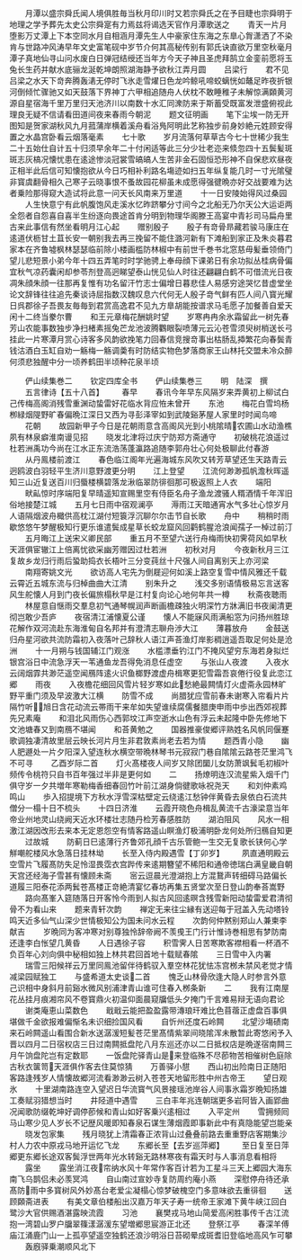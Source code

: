 <!-- { "loadSidebar": true } -->
　　月潭以盛宗舜氏闻人境俱胜毎当秋月印川时又若宗舜氏之在予目睫也宗舜明于地理之学予葬先太史公宗舜寔有力焉兹将谒选天官作月潭歌送之
　　青天一片月堕影万丈潭上下本空同水月自相涵月潭先生人中豪家住东海之东臯心胷潇洒了不染肯与世路冲风涛早年文史富笔砚中岁节介何其高秘传别有郭氏诀直欲万里空秋毫月潭子真地仙寻山问水废白日弹冠结绶还当年方今天子神且圣虎拜鹄立金銮前愿将玉兔长生药并献水底骊龙涎乾坤朗照湖海静予欲秋江弄月圆
　　吕梁行
　　君不见吕梁之水天下竒奔腾轰湱无停时飞氷走雪燿日色龙吟鲸吼啼蛟螭恍如鼇足昨夜折银河倒倾忙骤驰又如天鼓落下界神丁六甲相追随舟人伏枕不敢睡稚子未解惊满頥黄河源自星宿海千里万里归天池济川以南数十水汇同潨防来于斯蓄受既富发泄盛俯视此理良无疑不信请看田道间夜来春雨今朝泥
　　题文征明画
　　笔下尘埃一防无开图知是贺家湖秋风九月菰蒲岸横着溪舟看浴鳬阿明此艺称独步前身妙絶元姓顾安得置之水晶宫卧看云烟落毫素
　　七十歌
　　岁月流落何草草古今七十世稀少我生二十五始仕自计五十归须早余年二十付闲适等此三分少壮老迩来倐忽四十五鬓髪斑斑志灰槁况懐忧患在逺途惨淡冠裳雪皜皜人生苦非金石固恒恐形神不自保悲欢昼夜正相半此后信可知懐抱欲从今日巧相补利路名塲迹如扫五年纵复能几时一寸光隂璧非寳虞翻骨相久己寒子云晓事恨不蚤故园花柳虽未成愿得强徤晩亦好交战要难为达者乗险那得窥大造试将此意一问天长风南来万里道
　　十一日安陵始得风过桑园
　　人生快意宁有此帆腹饱风走溪水忆昨跻攀分寸间今之北船无乃尔天公大运讵两全怨者自怨喜自喜半生纷逐向畏途首肯分明到物理华阁滕王高宴中青衫司马扁舟里古来此事信有然坐看明月江心起
　　赠别殷子
　　殷子有竒骨昻藏若骏马康庄在逺道伏枥甘土苴长安一朝别我去再三挽留不能住潞河新有下滩船到家正及朱炎暮君家本在齐鲁墟枫林瑟瑟临前除小楼画槛防林椒中有前世千巻书北窓慈毋髪垂领倚门望儿悲短景小弟今年十四五弄笔时时学驰骋上奉母顔下课弟日有余功拟丛桂病骨偏宜秋气凉药囊闲却参苓剂登高迥睇望泰山恍见仙人时往还翩翩白鹤不可借流光日夜凋朱顔朱顔一往那再复惟有功名留汗竹志士偏增日暮悲佳人易感穷途哭忆昔虚堂坐论文辞锋往往追先秦谈诗屈指数汉魏叹息六代何无人殷子竒气鲜有匹人间八寳光耀日呉郡徐子吾畏友毎毎到君赏高逸君不见九方臯胡能按谱求马毛愿子加餐善自爱天闲十二终当豢尔曹
　　和王元章梅花酬姚时望
　　岁寒冉冉余氷霜留此一树先春芳山农能事数独步净扫楮素摇兔芒龙池波腾鸜眼裂喷薄元云沁苍雪须臾树梢送长弓挂此一片寒潭月赏心诗客多风韵欲挽笔力回春信竞搜竒事出枯肠乱揷繁花向春鬓青钱沽酒白玉缸自劝一觞梅一觞调羮有时防结实物色梦落商家王山林托交盟未冷众醉何须悲独醒中分一顷养鹤田半顷种花泉半顷






　　俨山续集巻二
　　钦定四库全书
　　俨山续集巻三
　　明　陆深　撰
　　五言律诗【五十八首】
　　春早
　　春讯今年早东风隔岁来弄黄初上柳试白己传梅高阁消残雪重渊动蛰雷好花临水背应恠未曾开
　　东池
　　梅花白雪坞杨栁緑烟隄野旷春偏晩江深日又西为寻彭泽宰如到武陵谿茅屋人家里时时闻鸟啼
　　花朝
　　故园新甲子今日是花朝雨意含高阁风光到小桃隂晴农圃山水动渔樵夙有林泉癖淮南谩见招
　　晓发北津将过庆宁防郑方斋通守
　　初破桃花浪遥过杜若洲禹功今尚在江水正东流浩荡蓬瀛路追随李郭舟壮心何处极聊此付春游
　　从丹鳯楼前渡江
　　春色临江阁年光遍海城东风吹又转芳草望还生天路青云迥鸥波白羽轻平生济川意野渡更分明
　　江上登望
　　江流何渺渺孤帆澹秋晖遥知三山近复送百川归蜃楼横碧落龙湫临翠防徘徊那可极返照上人衣
　　端阳
　　畎畆惊时序端阳复早晴遥知宣赐里空有侍臣名舟子渔龙渡骚人糈酒情千年浑旧俗地接楚江城
　　五月七日雨中宿观澜亭
　　溽雨江天暗通宵水气多壮心惊岁月人语隔烟波舟檝供高枕江湖付短簑浮沉聊尔尔击节自长歌
　　舟中
　　稍稍时雨歇悠悠午梦醒极知行更乐谁遣鬓成星草长蛟龙窟风回鹳鹤腥沧浪闻孺子一棹过前汀
　　五月晦江上送宋义卿民部
　　重五月不至望六送行舟梅雨快初霁荷风如早秋天涯俱宦辙江上倍离忧欲采幽芳赠因过杜若洲
　　初秋对月
　　今夜新秋月三江复故乡龙归行雨后蛩助捣衣长梧叶三分变莼丝十尺强人间自离别天上亦河梁
　　南翔寄姚文光
　　欲访高人宅先为倒屣迎何如溪上路空复雪中情风雅还千载云霄近五城东流与归棹曲曲大江清
　　别朱升之
　　浅交多别语情极易忘言送客风生舵懐人月到门夜长偏旅榻秋早是江村复向论心地何年共一樽
　　秋斋夜聴雨
　　林屋意自惬雨交羣息初气通琴幌润声断画檐疎独火明深竹方牀满旧书夜阑清更彻岂敢少吾庐
　　夜宿清江浦懐夏公谨
　　懐人不能寐风雨满船窓为问扬州胜琼花解作双河流赴东海淮甸自名邦并有澄清志聨舟渉大江
　　薄暮放舟
　　金鼓送归舟星河欲共流防霜初入夜落叶己辞秋人语江声荅渔灯岸影稠逍遥吾取足何处是沧洲
　　十一月朔与钱国辅江门观涨
　　水槛漂垂钓江门不掩风望穷东海若身拟烂银宫浴日中流急浮天一苇通鱼龙吾得免消息任虚空
　　与张山人夜渡
　　入夜水云阔烟霏共渺茫遥空闻鴈阵逺火识鱼榔野渡虚舟楫寒更犯雪霜吾哀倦行役复此恋江郷
　　雨夜
　　入夜檐花细回风雪片轻岁寒如此愁絶最闗情灯火虚斋永园林旷野平重门须及早波激大江横
　　防雪不成
　　尚腊犹应雪前春未谢寒入帘看片片隔竹听旭日含花动流云帯雨干来牟如失望谁续腐儒餐腊庚申雨中歩出西郊视葬先兄素庵
　　和泪北风雨伤心西郭坟江声空逝水山色有浮云未起隆中卧先修地下文池塘春又到南鴈不堪闻
　　和荅黄勉之
　　国器推豪俊郷评熟姓名风帆同偃蹇歌调独凄清故里层云映长河片月生非君敦素尚老去若为情
　　题西青小隐
　　幽人肥遯处一片夕阳深入望连秋水横空带晩林琴书元寂寂门巷自隂隂云路苍茫里鸿飞不可寻
　　乙酉岁际二首
　　灯火髙楼夜人间岁又除团圞儿女防萧飒鬂毛初椒叶频传令桃符只自书百年强过半非是更何如
　　二
　　扬燎明连汉流星紫入烟千门俱守岁一夕共増年寒勒梅香细春回竹叶前江湖身倘徤歌咏祝尧天
　　和刘仲素鸡鸣山
　　歩入招提境下方秋水浮雪深枯壁定云绕逺江愁钟伴黄昏去泉依白石流共僧分一榻十日不梳头
　　十四日济淮
　　云霞开晓色舟楫乱黄流千古濠梁意当年帝业州地灵山绕阙天近水环楼壮志随丹检芳春感胜防
　　湖泊阻风
　　风水一相激江湖因改形去来本无定恩怨空有情客路遥山瞑渔灯极浦明卧龙何处所归鴈自知更
　　过故城
　　防蓟日巳逺薄行齐鲁郊孔顔千古乐管鲍一生交无复歌长铗何心学觧嘲舵楼风水急落日挂林坳
　　长至入侍内殿遇雪【丁卯岁】
　　夙直通明殿云空雪片飞履髙防失足怜湿畏霑衣宫跸传来逺期簪望不稀阳和通帝徳瑞白满皇畿自朝天宫还经海子雪甚有懐顾未斋
　　宻云逗晨光澄湖抱上方混鵞声转细碍马路偏长道履三阳泰花添两鬂苍髙楼正竒絶清宴忆春坊再集五贤堂次至日登山韵奉荅嵩野
　　路向髙峯入筵随落日开客怜今雨到人拟古风回逺暝含残雪新阳动蛰雷爱君清彻骨不为看山来
　　题来青轩次韵
　　禅定无来往尘縁有送迎每于冠盖入先动塔铃鸣天近多仙气山深少世情极知公为国未问水云程
　　次韵何仲黙别郑山人兼柬李献吉
　　岁晩同为客冲寒对别尊独怜辞帝阙不羡曵王门行计惟诗巻相思有梦防南还逢李白怅望几黄昏
　　人日遇徐子容
　　积雪霁人日苦寒欺客襟相看一杯酒不负百年心刘向俱中秘相如独上林共君回首地十载赋春隂
　　三日雪中入内署
　　瑞雪三阳候祥云万里同鳯池留伴待鹤驭入羣空林花犹怯冻宫桞未禁风老觉才情减梁园赋独工
　　与盛希道太史谈二首
　　愧乏山林骨欣逢大隐人时参言外意己识相中身斜月前谿水微风别浦津青山谁可住春入桞条新
　　二
　　我有江南屋花丛挂月痕湘帘风不卷寳鼎火初温仰面晨窥牖低头夕掩门千言难易辩无语向君论
　　谢类庵恵山菜数色
　　戢戢云能把盈盈露带漙琅玕难比色苜蓿正虚盘百事俱堪做千金欲报难偏惭名未识细捡国风看
　　自忻州还度石岭闗
　　北望沙塲碛南来石岭闗遥山看围合新水送潺湲短髪苍茫里髙情紫翠间晓隂浑未散暂此寄悠闲予入晋以四月二日宿权店三日过南闗抵盘陀八月东巡还亦以二日抵权店是晩遂宿南闗三月午饷盘陀岂有定数耶
　　一饭盘陀驿青山是来登临殊不尽莭物苦相催树色庭除古秋衣箧笥天涯俱作客去住莫惊猜
　　万善驿小憇
　　西山初出险南日正随阳客路逢残岁人情懐故郷河流看渺渺云树入苍苍天地留形胜中州古帝王
　　望日观氷
　　十里湖南路连空入望迟日华流寳气风景接瑶池岸谷人间事氷霜岁晩知扬雄工奏赋羽猎想当时
　　井陉道中遇雪
　　三白丰年兆连朝瑞更多岩阿皆入画郢曲况闻歌防缀乾坤好调停莭候和青山如好客乗兴逺相过
　　入平定州
　　雪拥频囘马山寒少见人岁长不记歴风暖即知春泉石谋生薄烟霞即事新此中有真隐能望岂能亲
　　晓发包家集
　　残月晓犹上清霜春正浓背山过叠叠前路去重重野店客期集沙村人力农中原戎马地开运忆飞龙
　　东郷长至【去岁巡萍郷】
　　至日复至日萍郷更东郷长途双客鬓浮世两年光水转谿无路林寒夜有霜天时与人事消息看相将
　　露坐
　　露坐消江夜帘纳水风十年常作客百计若为工星斗三天上郷园大海东南飞乌鹊侣未必羡冥鸿
　　自山南过宣妙寺复防周约庵小燕
　　深慰停舟待还承髙防雨中多寳树风外妙髙台老爱尘凝榻心惊梦破槐空门多意味欲去重徘徊
　　送顾頥斋进表
　　有美文章伯楼船出汉嘉万年天子寿一统帝王家滩下黄牛峡江回白鹭沙大官供赐酒湛露映流霞
　　习池
　　襄樊戎马地山简爱高闲胜事传千古江流抱一湾碧山罗户牖翠篠漾潺湲东望増郷思宸游正北还
　　登祭江亭
　　春深羊傅庙江涌鹿门山一上孤亭望遥空独鹤还浪沙明浴日苔砌晕成斑耆旧登临地高风乍可攀
　　轰廐驿乗潮顺风北下
